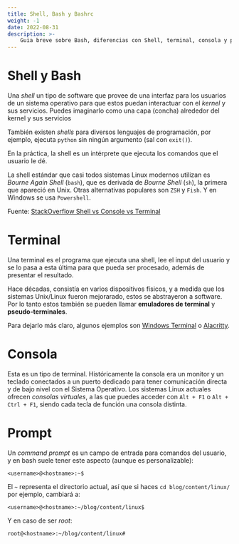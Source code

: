 ```yaml
---
title: Shell, Bash y Bashrc
weight: -1
date: 2022-08-31
description: >-
    Guia breve sobre Bash, diferencias con Shell, terminal, consola y prompt.
---
```


<!-- TODO: teletyper tty -->
<!-- TODO: prompts -->

# Shell y Bash

Una _shell_ un tipo de software que provee de una interfaz para los usuarios de
un sistema operativo para que estos puedan interactuar con el _kernel_ y sus
servicios. Puedes imaginarlo como una capa (concha) alrededor del kernel y sus
servicios

También existen _shells_ para diversos lenguajes de programación, por ejemplo,
ejecuta `python` sin ningún argumento (sal con `exit()`).

En la práctica, la shell es un intérprete que ejecuta los comandos que el
usuario le dé.

La shell estándar que casi todos sistemas Linux modernos utilizan es _Bourne
Again Shell_ (`bash`), que es derivada de _Bourne Shell_ (`sh`), la primera que
apareció en Unix. Otras alternativas populares son `ZSH` y `Fish`. Y en Windows
se usa `Powershell`.

Fuente: [StackOverflow Shell vs Console vs Terminal][fuente]

[fuente]: https://superuser.com/questions/144666/what-is-the-difference-between-shell-console-and-terminal


# Terminal

Una terminal es el programa que ejecuta una shell, lee el input del usuario y se
lo pasa a esta última para que pueda ser procesado, además de presentar el
resultado.

Hace décadas, consistía en varios dispositivos físicos, y a medida que los
sistemas Unix/Linux fueron mejorarado, estos se abstrayeron a software. Por lo
tanto estos también se pueden llamar **emuladores de terminal** y
**pseudo-terminales**.

Para dejarlo más claro, algunos ejemplos son [Windows Terminal] o
[Alacritty].

[Windows Terminal]: https://apps.microsoft.com/store/detail/windows-terminal/9N0DX20HK701
[Alacritty]: https://github.com/alacritty/alacritty/


# Consola

Esta es un tipo de terminal. Históricamente la consola era un monitor y un
teclado conectados a un puerto dedicado para tener comunicación directa y de
bajo nivel con el Sistema Operativo. Los sistemas Linux actuales ofrecen
_consolas virtuales_, a las que puedes acceder con `Alt + F1` o `Alt + Ctrl +
F1`, siendo cada tecla de función una consola distinta.


# Prompt

Un _command prompt_ es un campo de entrada para comandos del usuario, y en bash
suele tener este aspecto (aunque es personalizable):

```
<username>@<hostname>:~$
```

El `~` representa el directorio actual, así que si haces `cd
blog/content/linux/` por ejemplo, cambiará a:

```
<username>@<hostname>:~/blog/content/linux$
```

Y en caso de ser _root_:

```
root@<hostname>:~/blog/content/linux#
```
